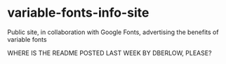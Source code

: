 # variable-fonts-info-site
Public site, in collaboration with Google Fonts, advertising the benefits of variable fonts

WHERE IS THE README POSTED LAST WEEK BY DBERLOW, PLEASE?

